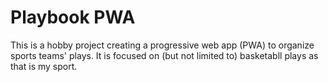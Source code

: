 # Playbook PWA

This is a hobby project creating a progressive web app (PWA) to organize sports teams' plays. It is focused on (but not limited to) basketabll plays as that is my sport.


